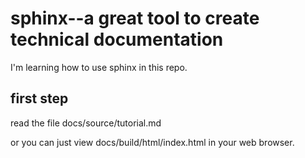 # sphinx--a great tool to create technical documentation
I'm learning how to use sphinx in this repo.

## first step
read the file docs/source/tutorial.md

or you can just view docs/build/html/index.html in your web browser.
